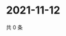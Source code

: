 # 2021-11-12

共 0 条

<!-- BEGIN WEIBO -->
<!-- 最后更新时间 Fri Nov 12 2021 04:01:00 GMT+0800 (China Standard Time) -->

<!-- END WEIBO -->
